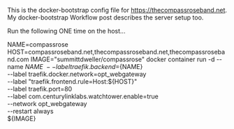 

This is the docker-bootstrap config file for https://thecompassroseband.net. My docker-bootstrap Workflow post describes the server setup too.

Run the following ONE time on the host...

NAME=compassrose
HOST=compassroseband.net,thecompassroseband.net,thecompassroseband.com
IMAGE="summittdweller/compassrose"
docker container run -d --name ${NAME} \
    --label traefik.backend=${NAME} \
    --label traefik.docker.network=opt_webgateway \
    --label "traefik.frontend.rule=Host:${HOST}" \
    --label traefik.port=80 \
    --label com.centurylinklabs.watchtower.enable=true \
    --network opt_webgateway \
    --restart always \
    ${IMAGE}
